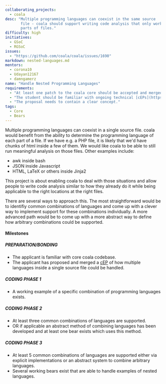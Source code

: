 ```yaml
---
collaborating_projects:
  - coala
desc: "Multiple programming languages can coexist in the same source
       file - coala should support writing code analysis that only works on
       parts of files."
difficulty: high
initiatives:
  - GSoC
  - RGSoC
issues:
  - "https://github.com/coala/coala/issues/1690"
markdown: nested-languages.md
mentors:
  - corona10
  - Udayan12167
  - damngamerz
name: "Handle Nested Programming Languages"
requirements:
  - "At least one patch to the coala core should be accepted and merged."
  - "The student should be familiar with ongoing technical [cEPs](https://coala.io/cep)."
  - "The proposal needs to contain a clear concept."
tags:
  - Core
  - Bears
---
```

Multiple programming languages can coexist in a single source file. coala would
benefit from the ability to determine the programming language of each part of
a file. If we have e.g. a PHP file, it is likely that we'd have chunks of html
inside a few of them. We would like coala to be able to still run meaningful
analysis on those files.
Other examples include:

* awk inside bash
* JSON inside Javascript
* HTML, LaTeX or others inside Jinja2

This project is about enabling coala to deal with those situations and allow
people to write code analysis similar to how they already do it while being
applicable to the right locations at the right files.

There are several ways to approach this. The most straightforward would be to identifiy common combinations
of languages and come up with a clever way to implement support for these combinations individually. A more
advanced path would be to come up with a more abstract way to define how arbitrary combinations could be supported.


#### Milestones

##### PREPARATION/BONDING

* The applicant is familiar with core coala codebase.
* The applicant has proposed and merged a [cEP](https://coala.io/cep) of how
  multiple languages inside a single source file could be handled.

##### CODING PHASE 1

* A working example of a specific combination of programming languages exists.

##### CODING PHASE 2

* At least three common combinations of languages are supported.
* OR if applicable an abstract method of combining languages has been developed
  and at least one bear exists which uses this method.

##### CODING PHASE 3

* At least 5 common combinations of languages are supported either via explicit
  implementations or an abstract system to combine arbitrary languages.
* Several working bears exist that are able to handle examples of nested languages.
